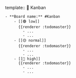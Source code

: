 template:: 🚥 Kanban

	- **Board name:** #Kanban
		- [[🟢 low]]
		  {{renderer :todomaster}}
			- ...
			- ...
		- [[🟡 normal]]
		  {{renderer :todomaster}}
			- ...
			- ...
		- [[🔴 high]]
		  {{renderer :todomaster}}
			- ...
			- ...